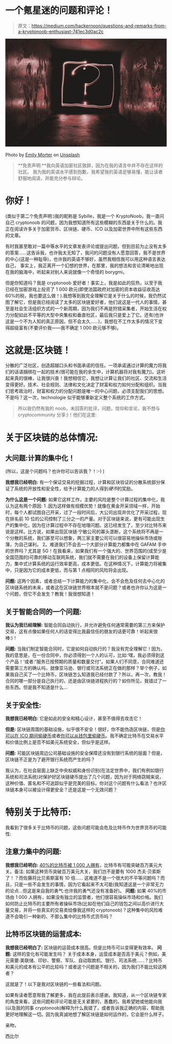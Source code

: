 # 一个氪星迷的问题和评论！

> 原文：<https://medium.com/hackernoon/questions-and-remarks-from-a-kryptonoob-enthusiast-741ec3d0ac2c>

![](img/5f645cf0bb6c036bd1237be5b8b1e3cd.png)

Photo by [Emily Morter](https://unsplash.com/photos/8xAA0f9yQnE?utm_source=unsplash&utm_medium=referral&utm_content=creditCopyText) on [Unsplash](https://unsplash.com/search/photos/question?utm_source=unsplash&utm_medium=referral&utm_content=creditCopyText)

> **免责声明:**我向英语加密社区致辞，因为在我的语言中并不存在这样的社区。
> 我为我的英语水平感到抱歉，我希望我的英语足够易懂，能让读者舒服地阅读，并能充分参与辩论。

# **你好！**

(类似于第二个免责声明:)我的昵称是 Sybille，我是一个 KryptoNoob，我一直问自己 cryptonoob 的问题，因为我想知道所有这些模糊的东西是关于什么的。我正在阅读许多关于加密货币、区块链、硬币、ICO 以及加密世界中所有这些东西的文章。

有时我甚至敢对一篇中等水平的文章发表评论或提出问题，但到目前为止没有太多的答案……这告诉我，也许我太无知了，我问的问题没有人愿意回答，我不是世界的中心(这是一种耻辱)，也许我的英语不够好，虽然我相信我可以用这种语言表达自己， 事实上，我正离开一个幻想的世界，在那里，我的想法和言论清晰地出现在我的脑海中，听起来对别人来说就像一个奇怪的 borygmi。

但是你知道吗？我是 cryptonoob 爱好者！事实上，我是如此的狂热，以至于我已经在加密游戏上投资了 1 000 欧元(即使法国政府对加密的资本收益征收高达 60%的税，我也要这么做！).我想等到我完全理解它是关于什么的时候，我仍然试图了解它，但是我已经阅读了太多的区块链爱好者，他们说这是一代人的事情，甚至是社会生活组织方式的一个新周期，因为我们不再是狩猎采集者，开始生活在权力分配如此不平等的大型中央集权和垂直社区，最后我只是爱上了它。还有(也许这是一个不为人知的真正原因，但不会太久……)，我想在不工作太多的情况下变得超级富有(不要评价我——我不确定 1 000 欧元够不够)。

# 这就是:区块链！

分散的广泛社区，创造超越口头和书面承诺的信任。一项承诺通过计算的魔力将我们的话语捆绑在一起的技术(很可能在我的余生中，计算机器将对我有魔力)。这听起来真的很棒，让我很兴奋！我想相信它，我想让计算让我们的社区、交流和生活变得更好。技术、社会规则、法律和文化决定了财富和权力如何分配和组织。当我们思考政治时，财富和权力的分配问题是唯一的中心问题，必须支配我们的思想。不是吗？这一次，technologie 似乎能够重新定义整个系统的工作方式。

> 所以我仍然有我的 noob，未回答的批评，问题，信仰和言论，我不想与 cryptocommunity 分享:)！他们在这里:

# 关于区块链的总体情况:

## 大问题:计算的集中化！

(所以，这是个问题吗？也许你可以告诉我？！:-) )

**我想我已经明白:** 有一个保证交易的挖掘过程，计算和区块验证的分散系统部分保证了系统的开放性和安全性，给予计算能力的人得到*硬币*的奖励。

**为什么这是一个问题:**
如果它这样工作，主要的风险是整个计算过程的集中化，我认为这有两个原因:
1 .因为这样做有规模优势！就像在黄金开采领域一样，开始时，每个人都试图自己开采，过了一段时间后，大公司出现并优化了开采过程，现在排名前 10 位的公司控制了三分之一的产量。对于区块链来说，更有可能出现生产的集中化，因为在计算过程中不存在地理问题。这已经发生了，至少对比特币来说是这样。比方说，如果出现区块链·宁敏公司的寡头垄断，这个系统将不再是一个分散的系统，我们甚至可以想象，两三家主要公司可以很容易地操纵市场或账簿，为自己谋利。
2。难道我们不会去一个大部分计算能力都集中在 GAFAM 手中的世界吗？尤其是 5G！在我看来，如果我们有一个强大的、世界范围的(或至少是全国范围的)可靠的移动互联网系统，我们就不需要在我们的设备上保留计算能力，集中式计算系统的运行效率更高，成本更低。在这种情况下，计算能力将被集中，只是因为它的成本更低，而与第 1 点相同的风险将会出现。

**问题:**
这两个因素，或者总结一下计算能力的集中化，会不会危及任何去中心化的区块链系统的未来，或者这在区块链世界根本就不是问题？或者也许你认为这是一个问题，但它不会发生？教我！我很想知道！

## 关于智能合同的一个问题:

**我认为我已经理解:**
智能合同自动执行，并允许避免任何通常需要的第三方来保护交易，这有点像如果任何人的话变得比我最信任的朋友的话更可靠！听起来很棒:)！

**问题:**
当我们制定智能合同时，它是如何自动执行的？我没有完全理解它！因为，我的意思是，在一份合同中，你必须得到一个人的认可，比如:‘嘿，我必须得到这个产品！’或者:“服务已按预期的质量和数量交付”。如果人们不同意，合同难道还需要第三方的确认吗，就像亚马逊、银行或司法系统正在做的那样？举个例子，如果我自己买了一个比特币，区块链怎么知道我已经付款了？所以，再一次，教我！合同的哪一部分是自己执行的，还是由区块链进程执行的？如你所见，我错过了一些东西。但是我不知道是什么…

## 关于安全性:

**我想我已经明白:**
它是如此的安全和精心设计，甚至不值得去攻击它！

**但是:**
区块链周围的基础设施，似乎很不安全！很好，你不能伪造区块链，但是[你可以在 ICO 期间偷硬币](https://bitcoinist.com/ico-lose-funds-ernst-young-report/)或者[你可以从钱包里偷硬币](http://money.cnn.com/2017/12/07/technology/nicehash-bitcoin-theft-hacking/index.html)。我不确定比特币在交易水平和价值比例上是否不如美元系统安全，但似乎是这样。

**问题:**
可能区块链周边公司基础设施的安全保障还没有到银行系统的层面？但是，区块链不正是为了避开银行系统而产生的吗？

我认为，在社会层面上缺乏中央权威和身份识别(在法定世界中，我们有例如银行系统和司法系统)对保护好区块链硬币提出了几个问题，因为对于网络窃贼来说，这种价值、匿名和不可追踪似乎是完美的目标。你对这个问题有什么看法？也许区块链本身可以被设计得更安全？还是这是一个无效问题？

# **特别关于比特币:**

我看到了很多关于比特币的问题，这些问题可能会危及比特币作为世界货币的可能性:

## 注意力集中的问题:

**我想我已经明白:**
[40%的比特币被 1 000 人拥有](https://www.bloomberg.com/news/articles/2017-12-08/the-bitcoin-whales-1-000-people-who-own-40-percent-of-the-market)，比特币有可能突破百万美元大关。备注:
如果这种货币突破百万美元大关，我们岂不是要有 1000 杰夫·贝索斯了！？而佐藤将比贝索斯富有 10 倍……
这难道不是一个很大的不平等问题吗？而且，只是一些不会发生的事情，因为它看起来不太可能(我知道这是一个非常无力的论点…但这是来自我的勇气:也许我的勇气还没有准备好)。
**问题:**
如果 40%的市场由 1 000 人拥有，如果没有独立的监管者，他们很容易操纵市场和价格。我们如何防止比特币的主要所有者操纵市场(比如在他们自己的钱包之间以高价进行大量交易，并将一些真实的交易卖给像我这样的 cryptonoob)？这种集中的风险难道不会吸引一种新的、不那么集中的比特币式货币吗？

## 比特币区块链的运营成本:

**我想我已经明白了:**
区块链的运营成本很高。但是比特币可以变得更有效率。
**问题:**
这样的变化有可能发生吗？
关于成本本身，运营成本是否高于美元？例如，美元需要:美联储、印钞、警察、军队、自动取款机、银行、司法系统……？比特币和美元的成本有公平的比较吗？或者这个问题是不相关的，因为我们不能比较这两者？

这就是了！以下是我对区块链的一些看法和问题。

如果有读者愿意帮我了解更多，我在此提前表示感谢。我知道，从一个区块链专家的角度来看，这些问题和评论可能是无关紧要的，愚蠢的。我希望她或他能向我(以及我的同事 cryptonoob)解释为什么我错了，或者告诉我正确的内容，帮助我更好地理解这一切。因为我真诚地想了解区块链是如何运作的，它会是什么样子。

亲吻，

西比尔
